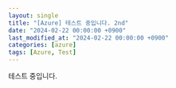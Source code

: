 ```yaml
---
layout: single
title: "[Azure] 테스트 중입니다. 2nd"
date: "2024-02-22 00:00:00 +0900"
last_modified_at: "2024-02-22 00:00:00 +0900"
categories: [azure]
tags: [Azure, Test]
---
```


테스트 중입니다.
